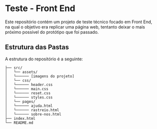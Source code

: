 # Teste - Front End
Este repositório contém um projeto de teste técnico focado em Front End, na qual o objetivo era replicar uma página web, tentanto deixar o mais próximo possível do protótipo que foi passado.

## Estrutura das Pastas
A estrutura do repositório é a seguinte:

```
├── src/
│   └── assets/
│   └────── [imagens do projeto]
│   └── css/
│   └────── header.css
│   └────── main.css
│   └────── reset.css
│   └────── styles.css
│   └── pages/
│   └────── ajuda.html
│   └────── rastreio.html
│   └────── sobre-nos.html
├── index.html
└── README.md
```